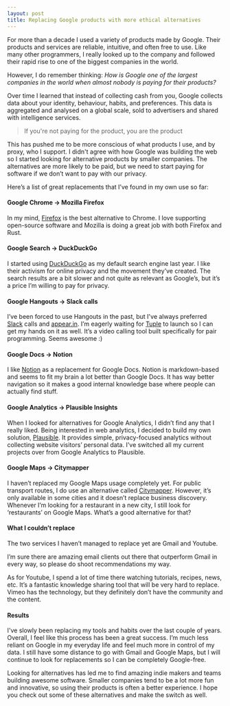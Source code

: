```yaml
---
layout: post
title: Replacing Google products with more ethical alternatives
---
```


For more than a decade I used a variety of products made by Google. Their products and services are reliable, intuitive, and often free to use.
Like many other programmers, I really looked up to the company and followed their rapid rise to one of the biggest companies in the world.

However, I do remember thinking: _How is Google one of the largest companies in the world when almost nobody is paying for their products?_

Over time I learned that instead of collecting cash from you, Google collects data about your identity, behaviour, habits, and preferences. This data is aggregated and analysed on a global scale, sold to advertisers and shared with intelligence services.

> If you're not paying for the product, you are the product


This has pushed me to be more conscious of what products I use, and by proxy, who I support. I didn't agree with how Google was building
the web so I started looking for alternative products by smaller companies. The alternatives are more likely to be paid, but we need to start paying for software if we don’t want to pay with our privacy.

Here’s a list of great replacements that I’ve found in my own use so far:

#### Google Chrome -> Mozilla Firefox
In my mind, [Firefox](https://www.mozilla.org/en-US/firefox/new/) is the best alternative to Chrome. I love supporting open-source software and Mozilla is doing a great job with both Firefox and Rust.

#### Google Search -> DuckDuckGo
I started using [DuckDuckGo](https://duckduckgo.com/) as my default search engine last year. I like their activism for online privacy and the movement they’ve created. The search results are a bit slower and not quite as relevant as Google’s, but it’s a price I’m willing to pay for privacy.

#### Google Hangouts -> Slack calls
I’ve been forced to use Hangouts in the past, but I've always preferred [Slack](https://slack.com/intl/en-gb/) calls and [appear.in](https://appear.in). I’m eagerly waiting for [Tuple](tuple.app) to launch so I can get my hands on it as well. It’s a video calling tool built specifically for pair programming. Seems awesome :)

#### Google Docs -> Notion
I like [Notion](https://notion.so) as a replacement for Google Docs. Notion is markdown-based and seems to fit my brain a lot better than Google Docs. It has way better navigation so it makes a good internal knowledge base where people can actually find stuff.

#### Google Analytics -> Plausible Insights
When I looked for alternatives for Google Analytics, I didn’t find any that I really liked. Being interested in web analytics, I decided to build my own solution, [Plausible](https://plausible.io). It provides simple, privacy-focused analytics without collecting website visitors’ personal data. I've switched all my current projects over from Google Analytics to Plausible.

#### Google Maps -> Citymapper
I haven’t replaced my Google Maps usage completely yet. For public transport routes, I do use an alternative called [Citymapper](https://citymapper.com/). However, it’s only available in some cities and it doesn’t replace business discovery.  Whenever I’m looking for a restaurant in a new city, I still look for ‘restaurants’ on Google Maps. What’s a good alternative for that?

#### What I couldn’t replace
The two services I haven’t managed to replace yet are Gmail and Youtube.

I’m sure there are amazing email clients out there that outperform Gmail in every way, so please do shoot recommendations my way.

As for Youtube, I spend a lot of time there watching tutorials, recipes, news, etc. It’s a fantastic knowledge sharing tool that will be very hard to replace. Vimeo has the technology, but they definitely don’t have the community and the content.

#### Results

I've slowly been replacing my tools and habits over the last couple of years. Overall, I feel like this process has been a great success. I’m much less reliant on Google in my everyday life and feel much more in control of my data. I still have some distance to go with Gmail and Google Maps, but I will continue to look for replacements so I can be completely Google-free.

Looking for alternatives has led me to find amazing indie makers and teams building awesome software. Smaller companies tend to be a lot more fun and innovative, so using their products is often a better experience. I hope you check out some of these alternatives and make the switch as well.
